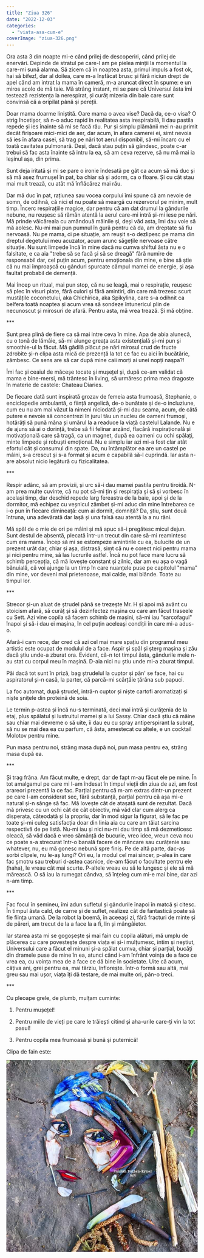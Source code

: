 ```yaml
---
title: "Ziua 326"
date: "2022-12-03"
categories: 
  - "viata-asa-cum-e"
coverImage: "ziua-326.png"
---
```


Ora asta 3 din noapte mi-e când prilej de descoperiri, când prilej de enervări. Depinde de stratul pe care-l am pe pielea minții la momentul la care-mi sună alarma. Să zicem că în noaptea asta, primul impuls a fost ok, hai să bifez!, dar al doilea, care m-a înșfăcat brusc și fără niciun drept de apel când am intrat la mama în cameră, m-a aruncat direct în spume: e un miros acolo de mă taie. Mă strâng instant, mi se pare că Universul ăsta îmi testează rezistența la nerespirat, și curăț mizeria din baie care sunt convinsă că a oripilat până și pereții.

Doar mama doarme liniștită. Oare mama o avea vise? Dacă da, ce-o visa? O strig încetișor, să n-o aduc rapid în realitatea asta irespirabilă, îi dau pastila repede și ies înainte să mi se facă rău. Pur și simplu plămânii mei n-au primit decât firișoare mici-mici de aer, dar acum, în afara camerei ei, simt nevoia să ies în afara casei, să trag pe nări tot aerul disponibil, să-mi încarc cu el toată cavitatea pulmonară. Deși, dacă stau puțin să gândesc, poate c-ar trebui să fac asta înainte să intru la ea, să am ceva rezerve, să nu mă mai ia leșinul așa, din prima.

Sunt deja iritată și mi se pare o ironie îndesată pe gât ca acum să mă duc și să mă așez frumușel în pat, ba chiar să și adorm, ca o floare. Și cu cât stau mai mult trează, cu atât mă înflăcărez mai rău.

Dar mă duc în pat, rațiunea sau vocea corpului îmi spune că am nevoie de somn, de odihnă, că nici el nu poate să meargă cu rezervorul pe minim, mult timp. Încerc respirațiile magice, dar pentru că am dat drumul la gândurile nebune, nu reușesc să rămân atentă la aerul care-mi intră și-mi iese pe nări. Mă prinde văicăreala cu amândouă mâinile și, deși văd asta, îmi dau voie să mă aolesc. Nu-mi mai pun pumnul în gură pentru că da, am dreptate să fiu nervoasă. Nu pe mama, ci pe situație, am reușit s-o dezlipesc pe mama din dreptul degetului meu acuzator, acum arunc săgețile nervoase către situație. Nu sunt limpede încă în mine dacă nu cumva shiftul ăsta nu e o falsitate, e ca aia "trebe să se facă și să se dreagă" fără numire de responsabil dar, cel puțin acum, pentru emoționala din mine, e bine să știe că nu mai împroașcă cu gânduri spurcate câmpul mamei de energie, și așa faultat probabil de demență.

Mai încep un ritual, mai pun stop, că nu se leagă, mai o respirație, reușesc să plec în visuri plate, fără culori și fără amintiri, din care mă trezesc scurt mustățile coconetului, aka Chichirica, aka Spikylina, care s-a odihnit ca belfera toată noaptea și acum vrea să sondeze întunericul plin de necunoscut și mirosuri de afară. Pentru asta, mă vrea trează. Și mă obține.

\*\*\*

Sunt prea plină de fiere ca să mai intre ceva în mine. Apa de abia alunecă, cu o tonă de lămâie, să-mi alunge greața asta existențială și-mi pun și smoothie-ul la făcut. Mă gâdilă plăcut pe nări mirosul crud de fructe zdrobite și-n clipa asta mică de prezență la tot ce fac eu aici în bucătărie, zâmbesc. Ce sens are să car după mine caii morți ai unei nopți nașpa?!

Îmi fac și ceaiul de măceșe tocate și mușețel și, după ce-am validat că mama e bine-mersi, mă trântesc în living, să urmăresc prima mea dragoste în materie de castele: Chateau Diaries.

De fiecare dată sunt inspirată grozav de femeia asta frumoasă, Stephanie, o enciclopedie ambulantă, o ființă angelică, de-o bunătate și de-o incluziune, cum eu nu am mai văzut la nimeni niciodată și-mi dau seama, acum, de câtă putere e nevoie să concentrezi în jurul tău un nucleu de oameni frumoși, hotărâți să pună mâna și umărul la a readuce la viață castelul Lalande. Nu e de ajuns să ai o dorință, trebe să fii felinar arzând, flacără inspirațională și motivațională care să tragă, ca un magnet, după ea oameni cu ochi spălați, minte limpede și robuști emoțional. Nu e simplu iar azi mi-a fost clar atât efortul cât și consumul din spate. Da, nu întâmplător ea are un castel pe mâini, s-a crescut și s-a format și acum e capabilă să-l cuprindă. Iar asta n-are absolut nicio legătură cu fizicalitatea.

\*\*\*

Respir adânc, să am provizii, și urc să-i dau mamei pastila pentru tiroidă. N-am prea multe cuvinte, că nu pot să-mi țin și respirația și să și vorbesc în același timp, dar deschid repede larg fereastra de la baie, apoi și de la dormitor, mă echipez cu veșnicul zâmbet și-mi aduc din mine întrebarea ce i-o pun în fiecare dimineață: cum ai dormit, domniță? Da, știu, sunt două întruna, una adevărată dar lașă și una falsă sau atentă la a nu răni.

Mă spăl de o mie de ori pe mâini și mă apuc să-i pregătesc micul dejun. Sunt destul de absentă, plecată într-un trecut din care să-mi reamintesc cum era mama. Încep să mi se estompeze amintirile cu ea, bulucite de un prezent urât dar, chiar și așa, distrasă, simt că nu e corect nici pentru mama și nici pentru mine, să las lucrurile astfel. Încă nu pot face mare lucru să schimb percepția, că mă lovește constant și zilnic, dar am eu așa o vagă bănuială, că voi ajunge la un timp în care nuanțele puse pe capitolul "mama" din mine, vor deveni mai prietenoase, mai calde, mai blânde. Toate au timpul lor.

\*\*\*

Strecor și-un aluat de ștrudel până se trezește Mr. H și apoi mă avânt cu stoicism afară, să curăț și să dezinfectez mașina cu care am făcut traseele cu Sett. Azi vine copila să facem schimb de mașini, să-mi iau "sarcofagul" înapoi și să-i dau ei mașina, în cel puțin aceleași condiții în care mi-a adus-o.

Afară-i cam rece, dar cred că azi cel mai mare spațiu din programul meu artistic este ocupat de modulul de a face. Aspir și spăl și șterg mașina și zău dacă știu unde-a zburat ora. Evident, că-n tot timpul ăsta, gândurile mele n-au stat cu corpul meu în mașină. D-aia nici nu știu unde mi-a zburat timpul.

Păi dacă tot sunt în priză, bag ștrudelul la cuptor și pân' se face, hai cu aspiratorul și-n casă, la parter, că parcă-mi scârțâie țărâna sub papuci. 

La foc automat, după ștrudel, intră-n cuptor și niște cartofi aromatizați și niște șnițele din proteină de soia.

Le termin p-astea și încă nu-s terminată, deci mai intră și curățenia de la etaj, plus spălatul și lustruitul mamei și a lui Sassy. Chiar dacă știu că mâine sau chiar mai devreme o să uite, îi dau eu cu spray antiperspirant la subraț, să nu se mai dea ea cu parfum, că ăsta, amestecat cu altele, e un cocktail Molotov pentru mine.

Pun masa pentru noi, strâng masa după noi, pun masa pentru ea, strâng masa după ea.

\*\*\*

Și trag frâna. Am făcut multe, e drept, dar de fapt m-au făcut ele pe mine. În tot amalgamul pe care mi l-am îndesat în timpul vieții din ziua de azi, am fost arareori prezentă la ce fac. Parțial pentru că m-am extras dintr-un prezent pe care l-am considerat sec, fără substanță, parțial pentru că așa mi-e natural și-n sânge să fac. Mă lovește cât de atașată sunt de rezultat. Dacă mă privesc cu un ochi cât de cât obiectiv, mă văd clar cum alerg ca disperata, câteodată și la propriu, dar în mod sigur la figurat, să le fac pe toate și-mi culeg satisfacția doar din linia aia cu care am tăiat sarcina respectivă de pe listă. Nu-mi iau și nici nu-mi dau timp să mă dezmeticesc oleacă, să văd dacă e vreo sămânță de bucurie, vreo idee, vreun ceva nou ce poate s-a strecurat într-o banală facere de mâncare sau curățenie sau whatever, nu, eu mă gonesc nebună spre finiș. Pe de altă parte, dac-aș sorbi clipele, nu le-aș lungi? Ori eu, la modul cel mai sincer, p-alea în care fac șmotru sau treburi d-astea casnice, de-am făcut o facultate pentru ele (haha), le vreau cât mai scurte. P-altele vreau eu să le lungesc și ele să mă mărească. O să iau la rumegat cândva, să înțeleg cum mi-e mai bine, dar azi n-am timp.

\*\*\*

Fac focul în șemineu, îmi adun sufletul și gândurile înapoi în matcă și citesc. În timpul ăsta cald, de carne și de suflet, realizez cât de fantastică poate să fie ființa umană. De la robot la boemă, în aceeași zi, fără fracturi de minte și de păreri, am trecut de la a face la a fi, lin și mângâietor.

Iar starea asta mi se gogoșește și mai fain cu copila alături, mă umplu de plăcerea cu care povestește despre viața ei și-i mulțumesc, intim și neștiut, Universului care a făcut el minuni și-a spălat cumva, chiar și parțial, bucăți din dramele puse de mine în ea, atunci când i-am înfrânt voința de a face ce vrea ea, cu voința mea de a face ce dă bine în societate. Uite că acum, câțiva ani, grei pentru ea, mai târziu, înflorește. Într-o formă sau altă, mai greu sau mai ușor, viața îți dă testare, de mai multe ori, pân-o treci.

\*\*\*

Cu pleoape grele, de plumb, mulțam cuminte:

1. Pentru mușețel!

3. Pentru miile de vieți pe care le trăiești citind și aha-urile care-ți vin la tot pasul!

5. Pentru copila mea frumoasă și bună și puternică!

Clipa de fain este:

![](images/326.jpeg)
